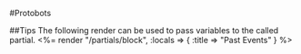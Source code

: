 #Protobots

##Tips
The following render can be used to pass variables to the called partial.
<%= render "/partials/block", :locals => { :title => "Past Events" } %>
